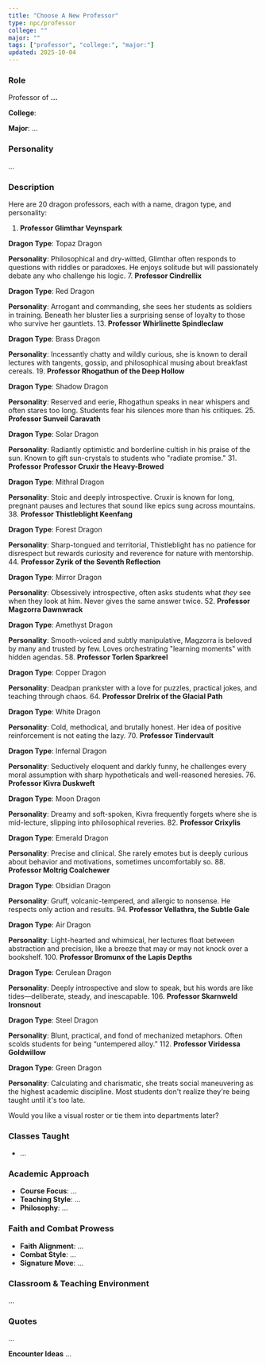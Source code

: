 ```yaml
---
title: "Choose A New Professor"
type: npc/professor
college: ""
major: ""
tags: ["professor", "college:", "major:"]
updated: 2025-10-04
---
```


### Role

Professor of **...**

**College**: 

**Major**: ...


### Personality
...

### Description
Here are 20 dragon professors, each with a name, dragon type, and personality:

1. **Professor Glimthar Veynspark**

**Dragon Type**: Topaz Dragon

**Personality**: Philosophical and dry-witted, Glimthar often responds to questions with riddles or paradoxes. He enjoys solitude but will passionately debate any who challenge his logic.
7. **Professor Cindrellix**

**Dragon Type**: Red Dragon

**Personality**: Arrogant and commanding, she sees her students as soldiers in training. Beneath her bluster lies a surprising sense of loyalty to those who survive her gauntlets.
13. **Professor Whirlinette Spindleclaw**

**Dragon Type**: Brass Dragon

**Personality**: Incessantly chatty and wildly curious, she is known to derail lectures with tangents, gossip, and philosophical musing about breakfast cereals.
19. **Professor Rhogathun of the Deep Hollow**

**Dragon Type**: Shadow Dragon

**Personality**: Reserved and eerie, Rhogathun speaks in near whispers and often stares too long. Students fear his silences more than his critiques.
25. **Professor Sunveil Caravath**

**Dragon Type**: Solar Dragon

**Personality**: Radiantly optimistic and borderline cultish in his praise of the sun. Known to gift sun-crystals to students who "radiate promise."
31. **Professor** **Professor Cruxir the Heavy-Browed**

**Dragon Type**: Mithral Dragon

**Personality**: Stoic and deeply introspective. Cruxir is known for long, pregnant pauses and lectures that sound like epics sung across mountains.
38. **Professor Thistleblight Keenfang**

**Dragon Type**: Forest Dragon

**Personality**: Sharp-tongued and territorial, Thistleblight has no patience for disrespect but rewards curiosity and reverence for nature with mentorship.
44. **Professor Zyrik of the Seventh Reflection**

**Dragon Type**: Mirror Dragon

**Personality**: Obsessively introspective, often asks students what *they* see when they look at him. Never gives the same answer twice.
52. **Professor Magzorra Dawnwrack**

**Dragon Type**: Amethyst Dragon

**Personality**: Smooth-voiced and subtly manipulative, Magzorra is beloved by many and trusted by few. Loves orchestrating "learning moments" with hidden agendas.
58. **Professor Torlen Sparkreel**

**Dragon Type**: Copper Dragon

**Personality**: Deadpan prankster with a love for puzzles, practical jokes, and teaching through chaos.
64. **Professor Drelrix of the Glacial Path**

**Dragon Type**: White Dragon

**Personality**: Cold, methodical, and brutally honest. Her idea of positive reinforcement is not eating the lazy.
70. **Professor Tindervault**

**Dragon Type**: Infernal Dragon

**Personality**: Seductively eloquent and darkly funny, he challenges every moral assumption with sharp hypotheticals and well-reasoned heresies.
76. **Professor Kivra Duskweft**

**Dragon Type**: Moon Dragon

**Personality**: Dreamy and soft-spoken, Kivra frequently forgets where she is mid-lecture, slipping into philosophical reveries.
82. **Professor Crixylis**

**Dragon Type**: Emerald Dragon

**Personality**: Precise and clinical. She rarely emotes but is deeply curious about behavior and motivations, sometimes uncomfortably so.
88. **Professor Moltrig Coalchewer**

**Dragon Type**: Obsidian Dragon

**Personality**: Gruff, volcanic-tempered, and allergic to nonsense. He respects only action and results.
94. **Professor Vellathra, the Subtle Gale**

**Dragon Type**: Air Dragon

**Personality**: Light-hearted and whimsical, her lectures float between abstraction and precision, like a breeze that may or may not knock over a bookshelf.
100. **Professor Bromunx of the Lapis Depths**

**Dragon Type**: Cerulean Dragon

**Personality**: Deeply introspective and slow to speak, but his words are like tides—deliberate, steady, and inescapable.
106. **Professor Skarnweld Ironsnout**

**Dragon Type**: Steel Dragon

**Personality**: Blunt, practical, and fond of mechanized metaphors. Often scolds students for being “untempered alloy.”
112. **Professor Viridessa Goldwillow**

**Dragon Type**: Green Dragon

**Personality**: Calculating and charismatic, she treats social maneuvering as the highest academic discipline. Most students don't realize they're being taught until it's too late.

Would you like a visual roster or tie them into departments later?

### Classes Taught
- ...

### Academic Approach
- **Course Focus**: ...
- **Teaching Style**: ...
- **Philosophy**: ...

### Faith and Combat Prowess
- **Faith Alignment**: ...
- **Combat Style**: ...
- **Signature Move**: ...

### Classroom & Teaching Environment
...

### Quotes
...

**Encounter Ideas**
...
